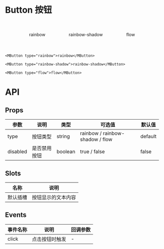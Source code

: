 # Button 按钮

<div style="display: flex; justify-content: space-around; margin: 40px;">

<MButton type="rainbow">rainbow</MButton>

<MButton type="rainbow-shadow">rainbow-shadow</MButton>

<MButton type="flow">flow</MButton>

</div>

```vue
<MButton type="rainbow">rainbow</MButton>

<MButton type="rainbow-shadow">rainbow-shadow</MButton>

<MButton type="flow">flow</MButton>
```

# API

## Props

| 参数     | 说明         | 类型    | 可选值                          | 默认值  |
| -------- | ------------ | ------- | ------------------------------- | ------- |
| type     | 按钮类型     | string  | rainbow / rainbow-shadow / flow | default |
| disabled | 是否禁用按钮 | boolean | true / false                    | false   |

## Slots

| 名称     | 说明               |
| -------- | ------------------ |
| 默认插槽 | 按钮显示的文本内容 |

## Events

| 事件名称 | 说明           | 回调参数 |
| -------- | -------------- | -------- |
| click    | 点击按钮时触发 | -        |
